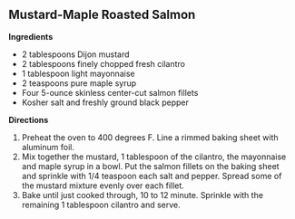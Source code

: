 ## Mustard-Maple Roasted Salmon

**Ingredients**

* 2 tablespoons Dijon mustard
* 2 tablespoons finely chopped fresh cilantro
* 1 tablespoon light mayonnaise
* 2 teaspoons pure maple syrup
* Four 5-ounce skinless center-cut salmon fillets
* Kosher salt and freshly ground black pepper

**Directions**

1. Preheat the oven to 400 degrees F. Line a rimmed baking sheet with aluminum
   foil.
2. Mix together the mustard, 1 tablespoon of the cilantro, the mayonnaise and
   maple syrup in a bowl. Put the salmon fillets on the baking sheet and
   sprinkle with 1/4 teaspoon each salt and pepper. Spread some of the mustard
   mixture evenly over each fillet.
3. Bake until just cooked through, 10 to 12 minute. Sprinkle with the remaining
   1 tablespoon cilantro and serve.
